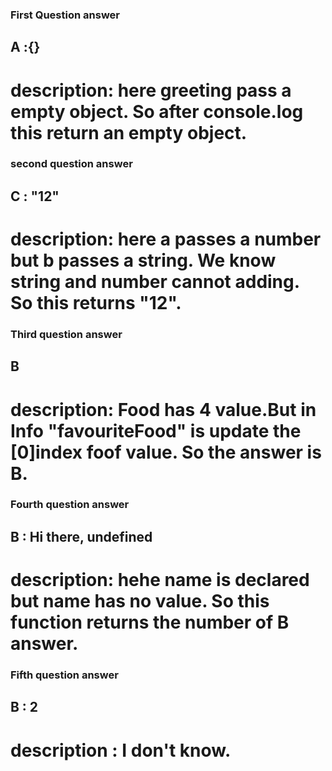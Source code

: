 ### First Question answer 

## A :{}

# description: here greeting pass a empty object. So after console.log this return an empty object.



### second question answer

## C : "12"

# description: here a passes a number but b passes a string. We know string and number cannot adding. So this returns "12".



### Third question answer

## B 

# description: Food has 4 value.But in Info "favouriteFood" is update the [0]index foof value. So the answer is B.


### Fourth question answer

## B : Hi there, undefined


# description: hehe name is declared but name has no value. So this function returns the number of B answer.



### Fifth question answer

## B : 2

# description : I don't know.
